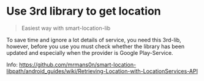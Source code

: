 # Use 3rd library to get location

>Easiest way with smart-location-lib

To save time and ignore a lot details of service, you need this 3rd-lib,
however, before you use you must check whether the library has been updated and
especially when the provider is Google Play-Service.

Info:
https://github.com/mrmans0n/smart-location-libpath/android_guides/wiki/Retrieving-Location-with-LocationServices-API